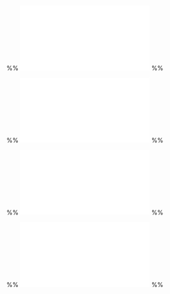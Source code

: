 
%% ![Group Classification Uncertainty](Group%20Classification%20Uncertainty.md) %%

%% ![Single high YM treated cell](Single%20high%20YM%20treated%20cell.md) %%

%% ![YM range correlation with average YM](YM%20range%20correlation%20with%20average%20YM.md) %%

%% ![Unexplained Variance cell test YM range provides argument for experiment averaged](Unexplained%20Variance%20cell%20test%20YM%20range%20provides%20argument%20for%20experiment%20averaged.md) %%